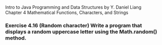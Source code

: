 Intro to Java Programming and Data Structures by Y. Daniel Liang <br/>
Chapter 4 Mathematical Functions, Characters, and Strings

### Exercise 4.16 (Random character) Write a program that displays a random uppercase letter using the Math.random() method.
